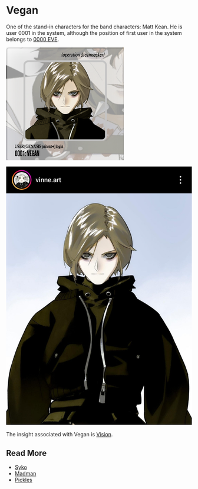 # Vegan

One of the stand-in characters for the band characters: Matt Kean. He is user 0001 in the system, 
although the position of first user in the system belongs to [0000 EVE](eve).

![img.png](../../Resources/vegan/img.png)

![](../../Resources/vegan/vegan_art.jpg)

The insight associated with Vegan is [Vision](../lore/insight4-vision).

## Read More

- [Syko](syko)
- [Madman](madman)
- [Pickles](pickles)